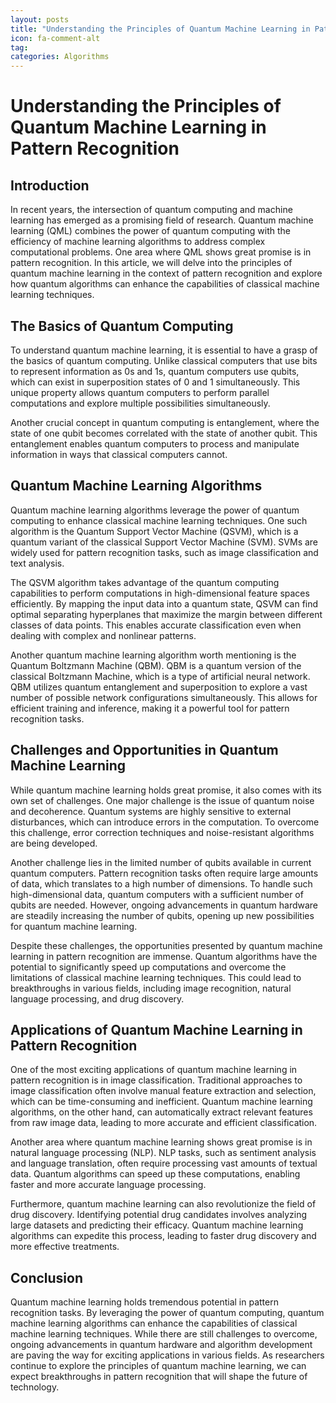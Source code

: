 ```yaml
---
layout: posts
title: "Understanding the Principles of Quantum Machine Learning in Pattern Recognition"
icon: fa-comment-alt
tag:      
categories: Algorithms
---
```



# Understanding the Principles of Quantum Machine Learning in Pattern Recognition

## Introduction

In recent years, the intersection of quantum computing and machine learning has emerged as a promising field of research. Quantum machine learning (QML) combines the power of quantum computing with the efficiency of machine learning algorithms to address complex computational problems. One area where QML shows great promise is in pattern recognition. In this article, we will delve into the principles of quantum machine learning in the context of pattern recognition and explore how quantum algorithms can enhance the capabilities of classical machine learning techniques.

## The Basics of Quantum Computing

To understand quantum machine learning, it is essential to have a grasp of the basics of quantum computing. Unlike classical computers that use bits to represent information as 0s and 1s, quantum computers use qubits, which can exist in superposition states of 0 and 1 simultaneously. This unique property allows quantum computers to perform parallel computations and explore multiple possibilities simultaneously.

Another crucial concept in quantum computing is entanglement, where the state of one qubit becomes correlated with the state of another qubit. This entanglement enables quantum computers to process and manipulate information in ways that classical computers cannot.

## Quantum Machine Learning Algorithms

Quantum machine learning algorithms leverage the power of quantum computing to enhance classical machine learning techniques. One such algorithm is the Quantum Support Vector Machine (QSVM), which is a quantum variant of the classical Support Vector Machine (SVM). SVMs are widely used for pattern recognition tasks, such as image classification and text analysis.

The QSVM algorithm takes advantage of the quantum computing capabilities to perform computations in high-dimensional feature spaces efficiently. By mapping the input data into a quantum state, QSVM can find optimal separating hyperplanes that maximize the margin between different classes of data points. This enables accurate classification even when dealing with complex and nonlinear patterns.

Another quantum machine learning algorithm worth mentioning is the Quantum Boltzmann Machine (QBM). QBM is a quantum version of the classical Boltzmann Machine, which is a type of artificial neural network. QBM utilizes quantum entanglement and superposition to explore a vast number of possible network configurations simultaneously. This allows for efficient training and inference, making it a powerful tool for pattern recognition tasks.

## Challenges and Opportunities in Quantum Machine Learning

While quantum machine learning holds great promise, it also comes with its own set of challenges. One major challenge is the issue of quantum noise and decoherence. Quantum systems are highly sensitive to external disturbances, which can introduce errors in the computation. To overcome this challenge, error correction techniques and noise-resistant algorithms are being developed.

Another challenge lies in the limited number of qubits available in current quantum computers. Pattern recognition tasks often require large amounts of data, which translates to a high number of dimensions. To handle such high-dimensional data, quantum computers with a sufficient number of qubits are needed. However, ongoing advancements in quantum hardware are steadily increasing the number of qubits, opening up new possibilities for quantum machine learning.

Despite these challenges, the opportunities presented by quantum machine learning in pattern recognition are immense. Quantum algorithms have the potential to significantly speed up computations and overcome the limitations of classical machine learning techniques. This could lead to breakthroughs in various fields, including image recognition, natural language processing, and drug discovery.

## Applications of Quantum Machine Learning in Pattern Recognition

One of the most exciting applications of quantum machine learning in pattern recognition is in image classification. Traditional approaches to image classification often involve manual feature extraction and selection, which can be time-consuming and inefficient. Quantum machine learning algorithms, on the other hand, can automatically extract relevant features from raw image data, leading to more accurate and efficient classification.

Another area where quantum machine learning shows great promise is in natural language processing (NLP). NLP tasks, such as sentiment analysis and language translation, often require processing vast amounts of textual data. Quantum algorithms can speed up these computations, enabling faster and more accurate language processing.

Furthermore, quantum machine learning can also revolutionize the field of drug discovery. Identifying potential drug candidates involves analyzing large datasets and predicting their efficacy. Quantum machine learning algorithms can expedite this process, leading to faster drug discovery and more effective treatments.

## Conclusion

Quantum machine learning holds tremendous potential in pattern recognition tasks. By leveraging the power of quantum computing, quantum machine learning algorithms can enhance the capabilities of classical machine learning techniques. While there are still challenges to overcome, ongoing advancements in quantum hardware and algorithm development are paving the way for exciting applications in various fields. As researchers continue to explore the principles of quantum machine learning, we can expect breakthroughs in pattern recognition that will shape the future of technology.